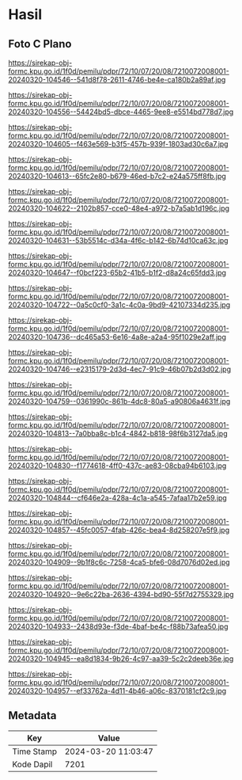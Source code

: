 # Hasil

## Foto C Plano

https://sirekap-obj-formc.kpu.go.id/1f0d/pemilu/pdpr/72/10/07/20/08/7210072008001-20240320-104546--541d8f78-2611-4746-be4e-ca180b2a89af.jpg

https://sirekap-obj-formc.kpu.go.id/1f0d/pemilu/pdpr/72/10/07/20/08/7210072008001-20240320-104556--54424bd5-dbce-4465-9ee8-e5514bd778d7.jpg

https://sirekap-obj-formc.kpu.go.id/1f0d/pemilu/pdpr/72/10/07/20/08/7210072008001-20240320-104605--f463e569-b3f5-457b-939f-1803ad30c6a7.jpg

https://sirekap-obj-formc.kpu.go.id/1f0d/pemilu/pdpr/72/10/07/20/08/7210072008001-20240320-104613--65fc2e80-b679-46ed-b7c2-e24a575ff8fb.jpg

https://sirekap-obj-formc.kpu.go.id/1f0d/pemilu/pdpr/72/10/07/20/08/7210072008001-20240320-104622--2102b857-cce0-48e4-a972-b7a5ab1d196c.jpg

https://sirekap-obj-formc.kpu.go.id/1f0d/pemilu/pdpr/72/10/07/20/08/7210072008001-20240320-104631--53b5514c-d34a-4f6c-b142-6b74d10ca63c.jpg

https://sirekap-obj-formc.kpu.go.id/1f0d/pemilu/pdpr/72/10/07/20/08/7210072008001-20240320-104647--f0bcf223-65b2-41b5-b1f2-d8a24c65fdd3.jpg

https://sirekap-obj-formc.kpu.go.id/1f0d/pemilu/pdpr/72/10/07/20/08/7210072008001-20240320-104722--0a5c0cf0-3a1c-4c0a-9bd9-42107334d235.jpg

https://sirekap-obj-formc.kpu.go.id/1f0d/pemilu/pdpr/72/10/07/20/08/7210072008001-20240320-104736--dc465a53-6e16-4a8e-a2a4-95f1029e2aff.jpg

https://sirekap-obj-formc.kpu.go.id/1f0d/pemilu/pdpr/72/10/07/20/08/7210072008001-20240320-104746--e2315179-2d3d-4ec7-91c9-46b07b2d3d02.jpg

https://sirekap-obj-formc.kpu.go.id/1f0d/pemilu/pdpr/72/10/07/20/08/7210072008001-20240320-104759--0361990c-861b-4dc8-80a5-a90806a4631f.jpg

https://sirekap-obj-formc.kpu.go.id/1f0d/pemilu/pdpr/72/10/07/20/08/7210072008001-20240320-104813--7a0bba8c-b1c4-4842-b818-98f6b3127da5.jpg

https://sirekap-obj-formc.kpu.go.id/1f0d/pemilu/pdpr/72/10/07/20/08/7210072008001-20240320-104830--f1774618-4ff0-437c-ae83-08cba94b6103.jpg

https://sirekap-obj-formc.kpu.go.id/1f0d/pemilu/pdpr/72/10/07/20/08/7210072008001-20240320-104844--cf646e2a-428a-4c1a-a545-7afaa17b2e59.jpg

https://sirekap-obj-formc.kpu.go.id/1f0d/pemilu/pdpr/72/10/07/20/08/7210072008001-20240320-104857--45fc0057-4fab-426c-bea4-8d258207e5f9.jpg

https://sirekap-obj-formc.kpu.go.id/1f0d/pemilu/pdpr/72/10/07/20/08/7210072008001-20240320-104909--9b1f8c6c-7258-4ca5-bfe6-08d7076d02ed.jpg

https://sirekap-obj-formc.kpu.go.id/1f0d/pemilu/pdpr/72/10/07/20/08/7210072008001-20240320-104920--9e6c22ba-2636-4394-bd90-55f7d2755329.jpg

https://sirekap-obj-formc.kpu.go.id/1f0d/pemilu/pdpr/72/10/07/20/08/7210072008001-20240320-104933--2438d93e-f3de-4baf-be4c-f88b73afea50.jpg

https://sirekap-obj-formc.kpu.go.id/1f0d/pemilu/pdpr/72/10/07/20/08/7210072008001-20240320-104945--ea8d1834-9b26-4c97-aa39-5c2c2deeb36e.jpg

https://sirekap-obj-formc.kpu.go.id/1f0d/pemilu/pdpr/72/10/07/20/08/7210072008001-20240320-104957--ef33762a-4d11-4b46-a06c-8370181cf2c9.jpg


## Metadata

| Key        | Value               |
| ---------- | ------------------- |
| Time Stamp | 2024-03-20 11:03:47 |
| Kode Dapil | 7201                |



